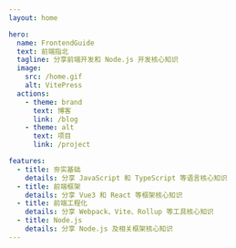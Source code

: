 ```yaml
---
layout: home

hero:
  name: FrontendGuide
  text: 前端指北
  tagline: 分享前端开发和 Node.js 开发核心知识
  image:
    src: /home.gif
    alt: VitePress
  actions:
    - theme: brand
      text: 博客
      link: /blog
    - theme: alt
      text: 项目
      link: /project

features:
  - title: 夯实基础
    details: 分享 JavaScript 和 TypeScript 等语言核心知识
  - title: 前端框架
    details: 分享 Vue3 和 React 等框架核心知识
  - title: 前端工程化
    details: 分享 Webpack、Vite、Rollup 等工具核心知识
  - title: Node.js
    details: 分享 Node.js 及相关框架核心知识
---
```

